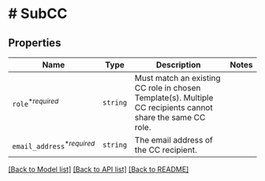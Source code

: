 # # SubCC



## Properties

Name | Type | Description | Notes
------------ | ------------- | ------------- | -------------
| `role`<sup>*_required_</sup> | ```string``` |  Must match an existing CC role in chosen Template(s). Multiple CC recipients cannot share the same CC role.  |  |
| `email_address`<sup>*_required_</sup> | ```string``` |  The email address of the CC recipient.   |  |

[[Back to Model list]](../../README.md#models) [[Back to API list]](../../README.md#endpoints) [[Back to README]](../../README.md)
